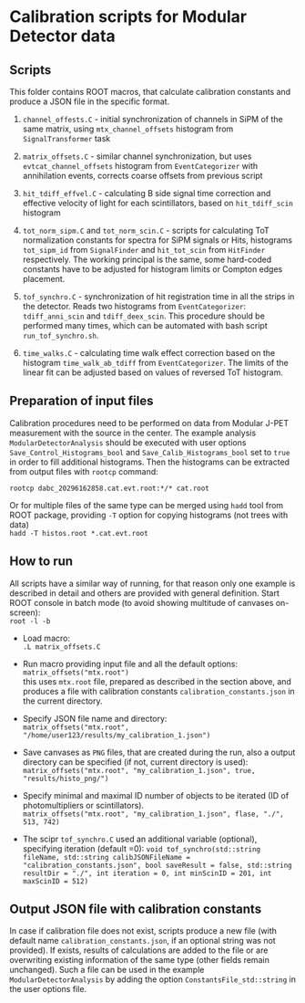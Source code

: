 # Calibration scripts for Modular Detector data

## Scripts

  This folder contains ROOT macros, that calculate calibration constants and produce a JSON file in the specific format.  

1. `channel_offests.C` - initial synchronization of channels in SiPM of the same matrix, using `mtx_channel_offsets` histogram from `SignalTransformer` task  

2. `matrix_offsets.C` - similar channel synchronization, but uses `evtcat_channel_offsets` histogram from `EventCategorizer` with annihilation events, corrects coarse offsets from previous script  

3. `hit_tdiff_effvel.C` - calculating B side signal time correction and effective velocity of light for each scintillators, based on `hit_tdiff_scin` histogram  

4. `tot_norm_sipm.C` and `tot_norm_scin.C` - scripts for calculating ToT normalization constants for spectra for SiPM signals or Hits, histograms `tot_sipm_id` from `SignalFinder` and `hit_tot_scin` from `HitFinder` respectively. The working principal is the same, some hard-coded constants have to be adjusted for histogram limits or Compton edges placement.  

5. `tof_synchro.C` - synchronization of hit registration time in all the strips in the detector. Reads two histograms from `EventCategorizer`: `tdiff_anni_scin` and `tdiff_deex_scin`. This procedure should be performed many times, which can be automated with bash script `run_tof_synchro.sh`.  

6. `time_walks.C` - calculating time walk effect correction based on the histogram `time_walk_ab_tdiff` from `EventCategorizer`. The limits of the linear fit can be adjusted based on values of reversed ToT histogram.  

## Preparation of input files  

  Calibration procedures need to be performed on data from Modular J-PET measurement with the source in the center. The example analysis `ModularDetectorAnalysis` should be executed with user options `Save_Control_Histograms_bool` and `Save_Calib_Histograms_bool` set to `true` in order to fill additional histograms. Then the histograms can be extracted from output files with `rootcp` command:  

  `rootcp dabc_20296162858.cat.evt.root:*/* cat.root`  

  Or for multiple files of the same type can be merged using `hadd` tool from ROOT package, providing `-T` option for copying histograms (not trees with data)  
  `hadd -T histos.root *.cat.evt.root`  

## How to run  

  All scripts have a similar way of running, for that reason only one example is described in detail and others are provided with general definition. Start ROOT console in batch mode (to avoid showing multitude of canvases on-screen):  
  `root -l -b`  

* Load macro:  
  `.L matrix_offsets.C`  

* Run macro providing input file and all the default options:  
  `matrix_offsets("mtx.root")`  
  this uses `mtx.root` file, prepared as described in the section above, and produces a file with calibration constants `calibration_constants.json` in the current directory.  

* Specify JSON file name and directory:  
  `matrix_offsets("mtx.root", "/home/user123/results/my_calibration_1.json")`  

* Save canvases as `PNG` files, that are created during the run, also a output directory can be specified (if not, current directory is used):
  `matrix_offsets("mtx.root", "my_calibration_1.json", true, "results/histo_png/")`  

* Specify minimal and maximal ID number of objects to be iterated (ID of photomultipliers or scintillators).  
  `matrix_offsets("mtx.root", "my_calibration_1.json", flase, "./", 513, 742)`  

* The scipr `tof_synchro.C` used an additional variable (optional), specifying iteration (default =0):
  `void tof_synchro(std::string fileName, std::string calibJSONFileName = "calibration_constants.json", bool saveResult = false, std::string resultDir = "./", int iteration = 0, int minScinID = 201, int maxScinID = 512)`

## Output JSON file with calibration constants  

  In case if calibration file does not exist, scripts produce a new file (with default name `calibration_constants.json`, if an optional string was not provided). If exists, results of calculations are added to the file or are overwriting existing information of the same type (other fields remain unchanged). Such a file can be used in the example `ModularDetectorAnalysis` by adding the option `ConstantsFile_std::string` in the user options file.
